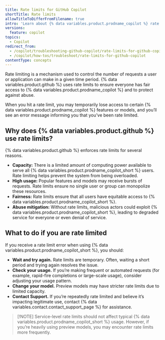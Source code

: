 ```yaml
---
title: Rate limits for GitHub Copilot
shortTitle: Rate limits
allowTitleToDifferFromFilename: true
intro: 'Learn about {% data variables.product.prodname_copilot %} rate limits and what to do if you are rate limited.'
versions:
  feature: copilot
topics:
  - Copilot
redirect_from:
  - /copilot/troubleshooting-github-copilot/rate-limits-for-github-copilot
  - /copilot/how-tos/troubleshoot/rate-limits-for-github-copilot
contentType: concepts
---
```


Rate limiting is a mechanism used to control the number of requests a user or application can make in a given time period. {% data variables.product.github %} uses rate limits to ensure everyone has fair access to {% data variables.product.prodname_copilot %} and to protect against abuse.

When you hit a rate limit, you may temporarily lose access to certain {% data variables.product.prodname_copilot %} features or models, and you’ll see an error message informing you that you’ve been rate limited.

## Why does {% data variables.product.github %} use rate limits?

{% data variables.product.github %} enforces rate limits for several reasons.

* **Capacity:** There is a limited amount of computing power available to serve all {% data variables.product.prodname_copilot_short %} users. Rate limiting helps prevent the system from being overloaded.
* **High usage:** Popular features and models may receive bursts of requests. Rate limits ensure no single user or group can monopolize these resources.
* **Fairness:** Rate limits ensure that all users have equitable access to {% data variables.product.prodname_copilot_short %}.
* **Abuse mitigation:** Without rate limits, malicious actors could exploit {% data variables.product.prodname_copilot_short %}, leading to degraded service for everyone or even denial of service.

## What to do if you are rate limited

If you receive a rate limit error when using {% data variables.product.prodname_copilot_short %}, you should:

* **Wait and try again.** Rate limits are temporary. Often, waiting a short period and trying again resolves the issue.
* **Check your usage.** If you’re making frequent or automated requests (for example, rapid-fire completions or large-scale usage), consider adjusting your usage pattern.
* **Change your model.** Preview models may have stricter rate limits due to limited capacity.
* **Contact Support.** If you’re repeatedly rate limited and believe it’s impacting legitimate use, contact {% data variables.contact.contact_support_page %} for assistance.

>[!NOTE] Service-level rate limits should not affect typical {% data variables.product.prodname_copilot_short %} usage. However, if you’re heavily using preview models, you may encounter rate limits more frequently.
